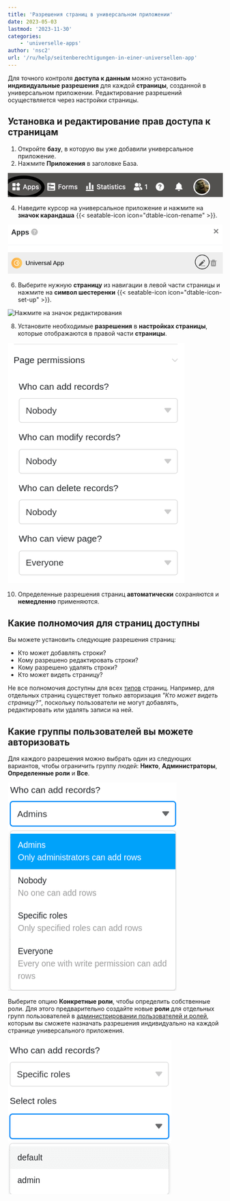 ```yaml
---
title: 'Разрешения страниц в универсальном приложении'
date: 2023-05-03
lastmod: '2023-11-30'
categories:
    - 'universelle-apps'
author: 'nsc2'
url: '/ru/help/seitenberechtigungen-in-einer-universellen-app'
---
```


Для точного контроля **доступа к данным** можно установить **индивидуальные разрешения** для каждой **страницы**, созданной в универсальном приложении. Редактирование разрешений осуществляется через настройки страницы.

## Установка и редактирование прав доступа к страницам

1. Откройте **базу**, в которую вы уже добавили универсальное приложение.
2. Нажмите **Приложения** в заголовке База.

![Нажмите Приложения в заголовке База](images/click-apps-in-the-base-header.jpg)

4. Наведите курсор на универсальное приложение и нажмите на **значок карандаша** {{< seatable-icon icon="dtable-icon-rename" >}}.

![Нажмите на значок редактирования](images/add-page-to-universal-app-1.png)

6. Выберите нужную **страницу** из навигации в левой части страницы и нажмите на **символ шестеренки** {{< seatable-icon icon="dtable-icon-set-up" >}}.

![Нажмите на значок редактирования](https://seatable.io/wp-content/uploads/2023/05/page-permissions-universal-app.png)

8. Установите необходимые **разрешения** в **настройках страницы**, которые отображаются в правой части **страницы**.

![Определение прав доступа к странице](images/page-permissions.png)

10. Определенные разрешения страниц **автоматически** сохраняются и **немедленно** применяются.

## Какие полномочия для страниц доступны

Вы можете установить следующие разрешения страниц:

- Кто может добавлять строки?
- Кому разрешено редактировать строки?
- Кому разрешено удалять строки?
- Кто может видеть страницу?

Не все полномочия доступны для всех [типов](https://seatable.io/ru/docs/universelle-apps/seitentypen-in-der-universellen-app/) страниц. Например, для отдельных страниц существует только авторизация _"Кто может видеть страницу?"_, поскольку пользователи не могут добавлять, редактировать или удалять записи на ней.

## Какие группы пользователей вы можете авторизовать

Для каждого разрешения можно выбрать один из следующих вариантов, чтобы ограничить группу людей: **Никто**, **Администраторы**, **Определенные роли** и **Все**.

![Доступные параметры разрешения страницы Кто может видеть страницу?](images/page-permission-who-can-add-records.png)

Выберите опцию **Конкретные роли**, чтобы определить собственные роли. Для этого предварительно создайте новые **роли** для отдельных групп пользователей в [администрировании пользователей и ролей](https://seatable.io/ru/docs/apps/benutzer-und-rollenverwaltung-einer-universellen-app/), которым вы сможете назначать разрешения индивидуально на каждой странице универсального приложения.

![Определение конкретных ролей, имеющих соответствующие полномочия](images/define-roles.png)
